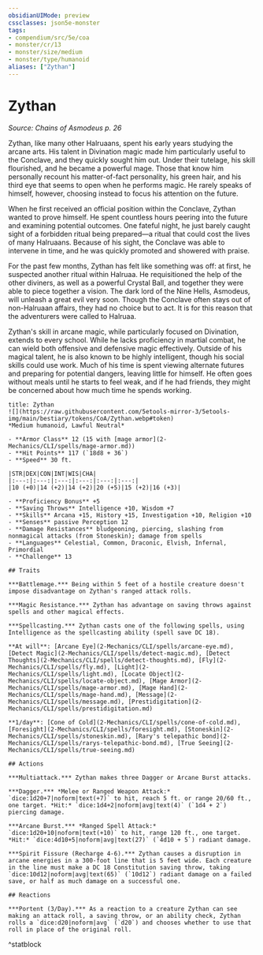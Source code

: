 ```yaml
---
obsidianUIMode: preview
cssclasses: json5e-monster
tags:
- compendium/src/5e/coa
- monster/cr/13
- monster/size/medium
- monster/type/humanoid
aliases: ["Zythan"]
---
```

# Zythan
*Source: Chains of Asmodeus p. 26*  

Zythan, like many other Halruaans, spent his early years studying the arcane arts. His talent in Divination magic made him particularly useful to the Conclave, and they quickly sought him out. Under their tutelage, his skill flourished, and he became a powerful mage. Those that know him personally recount his matter-of-fact personality, his green hair, and his third eye that seems to open when he performs magic. He rarely speaks of himself, however, choosing instead to focus his attention on the future.

When he first received an official position within the Conclave, Zythan wanted to prove himself. He spent countless hours peering into the future and examining potential outcomes. One fateful night, he just barely caught sight of a forbidden ritual being prepared—a ritual that could cost the lives of many Halruaans. Because of his sight, the Conclave was able to intervene in time, and he was quickly promoted and showered with praise.

For the past few months, Zythan has felt like something was off: at first, he suspected another ritual within Halruaa. He requisitioned the help of the other diviners, as well as a powerful Crystal Ball, and together they were able to piece together a vision. The dark lord of the Nine Hells, Asmodeus, will unleash a great evil very soon. Though the Conclave often stays out of non-Halruaan affairs, they had no choice but to act. It is for this reason that the adventurers were called to Halruaa.

Zythan's skill in arcane magic, while particularly focused on Divination, extends to every school. While he lacks proficiency in martial combat, he can wield both offensive and defensive magic effectively. Outside of his magical talent, he is also known to be highly intelligent, though his social skills could use work. Much of his time is spent viewing alternate futures and preparing for potential dangers, leaving little for himself. He often goes without meals until he starts to feel weak, and if he had friends, they might be concerned about how much time he spends working.

```ad-statblock
title: Zythan
![](https://raw.githubusercontent.com/5etools-mirror-3/5etools-img/main/bestiary/tokens/CoA/Zythan.webp#token)
*Medium humanoid, Lawful Neutral*

- **Armor Class** 12 (15 with [mage armor](2-Mechanics/CLI/spells/mage-armor.md))
- **Hit Points** 117 (`18d8 + 36`)
- **Speed** 30 ft.

|STR|DEX|CON|INT|WIS|CHA|
|:---:|:---:|:---:|:---:|:---:|:---:|
|10 (+0)|14 (+2)|14 (+2)|20 (+5)|15 (+2)|16 (+3)|

- **Proficiency Bonus** +5
- **Saving Throws** Intelligence +10, Wisdom +7
- **Skills** Arcana +15, History +15, Investigation +10, Religion +10
- **Senses** passive Perception 12
- **Damage Resistances** bludgeoning, piercing, slashing from nonmagical attacks (from Stoneskin); damage from spells
- **Languages** Celestial, Common, Draconic, Elvish, Infernal, Primordial
- **Challenge** 13

## Traits

***Battlemage.*** Being within 5 feet of a hostile creature doesn't impose disadvantage on Zythan's ranged attack rolls.

***Magic Resistance.*** Zythan has advantage on saving throws against spells and other magical effects.

***Spellcasting.*** Zythan casts one of the following spells, using Intelligence as the spellcasting ability (spell save DC 18).

**At will**: [Arcane Eye](2-Mechanics/CLI/spells/arcane-eye.md), [Detect Magic](2-Mechanics/CLI/spells/detect-magic.md), [Detect Thoughts](2-Mechanics/CLI/spells/detect-thoughts.md), [Fly](2-Mechanics/CLI/spells/fly.md), [Light](2-Mechanics/CLI/spells/light.md), [Locate Object](2-Mechanics/CLI/spells/locate-object.md), [Mage Armor](2-Mechanics/CLI/spells/mage-armor.md), [Mage Hand](2-Mechanics/CLI/spells/mage-hand.md), [Message](2-Mechanics/CLI/spells/message.md), [Prestidigitation](2-Mechanics/CLI/spells/prestidigitation.md)

**1/day**: [Cone of Cold](2-Mechanics/CLI/spells/cone-of-cold.md), [Foresight](2-Mechanics/CLI/spells/foresight.md), [Stoneskin](2-Mechanics/CLI/spells/stoneskin.md), [Rary's telepathic bond](2-Mechanics/CLI/spells/rarys-telepathic-bond.md), [True Seeing](2-Mechanics/CLI/spells/true-seeing.md)

## Actions

***Multiattack.*** Zythan makes three Dagger or Arcane Burst attacks.

***Dagger.*** *Melee or Ranged Weapon Attack:* `dice:1d20+7|noform|text(+7)` to hit, reach 5 ft. or range 20/60 ft., one target. *Hit:* `dice:1d4+2|noform|avg|text(4)` (`1d4 + 2`) piercing damage.

***Arcane Burst.*** *Ranged Spell Attack:* `dice:1d20+10|noform|text(+10)` to hit, range 120 ft., one target. *Hit:* `dice:4d10+5|noform|avg|text(27)` (`4d10 + 5`) radiant damage.

***Spirit Fissure (Recharge 4-6).*** Zythan causes a disruption in arcane energies in a 300-foot line that is 5 feet wide. Each creature in the line must make a DC 18 Constitution saving throw, taking `dice:10d12|noform|avg|text(65)` (`10d12`) radiant damage on a failed save, or half as much damage on a successful one.

## Reactions

***Portent (3/Day).*** As a reaction to a creature Zythan can see making an attack roll, a saving throw, or an ability check, Zythan rolls a `dice:d20|noform|avg` (`d20`) and chooses whether to use that roll in place of the original roll.
```
^statblock